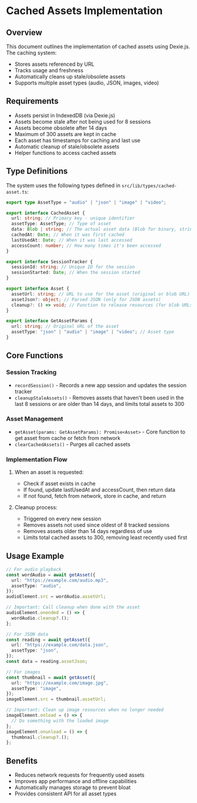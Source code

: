 # Cached Assets Implementation

## Overview

This document outlines the implementation of cached assets using Dexie.js. The caching system:

- Stores assets referenced by URL
- Tracks usage and freshness
- Automatically cleans up stale/obsolete assets
- Supports multiple asset types (audio, JSON, images, video)

## Requirements

- Assets persist in IndexedDB (via Dexie.js)
- Assets become stale after not being used for 8 sessions
- Assets become obsolete after 14 days
- Maximum of 300 assets are kept in cache
- Each asset has timestamps for caching and last use
- Automatic cleanup of stale/obsolete assets
- Helper functions to access cached assets

## Type Definitions

The system uses the following types defined in `src/lib/types/cached-asset.ts`:

```typescript
export type AssetType = "audio" | "json" | "image" | "video";

export interface CachedAsset {
  url: string; // Primary key - unique identifier
  assetType: AssetType; // Type of asset
  data: Blob | string; // The actual asset data (Blob for binary, string for JSON)
  cachedAt: Date; // When it was first cached
  lastUsedAt: Date; // When it was last accessed
  accessCount: number; // How many times it's been accessed
}

export interface SessionTracker {
  sessionId: string; // Unique ID for the session
  sessionStarted: Date; // When the session started
}

export interface Asset {
  assetUrl: string; // URL to use for the asset (original or blob URL)
  assetJson?: object; // Parsed JSON (only for JSON assets)
  cleanup?: () => void; // Function to release resources (for blob URLs)
}

export interface GetAssetParams {
  url: string; // Original URL of the asset
  assetType: "json" | "audio" | "image" | "video"; // Asset type
}
```

## Core Functions

### Session Tracking

- `recordSession()` - Records a new app session and updates the session tracker
- `cleanupStaleAssets()` - Removes assets that haven't been used in the last 8 sessions or are older than 14 days, and limits total assets to 300

### Asset Management

- `getAsset(params: GetAssetParams): Promise<Asset>` - Core function to get asset from cache or fetch from network
- `clearCachedAssets()` - Purges all cached assets

### Implementation Flow

1. When an asset is requested:

   - Check if asset exists in cache
   - If found, update lastUsedAt and accessCount, then return data
   - If not found, fetch from network, store in cache, and return

2. Cleanup process:
   - Triggered on every new session
   - Removes assets not used since oldest of 8 tracked sessions
   - Removes assets older than 14 days regardless of use
   - Limits total cached assets to 300, removing least recently used first

## Usage Example

```typescript
// For audio playback
const wordAudio = await getAsset({
  url: "https://example.com/audio.mp3",
  assetType: "audio",
});
audioElement.src = wordAudio.assetUrl;

// Important: Call cleanup when done with the asset
audioElement.onended = () => {
  wordAudio.cleanup?.();
};

// For JSON data
const reading = await getAsset({
  url: "https://example.com/data.json",
  assetType: "json",
});
const data = reading.assetJson;

// For images
const thumbnail = await getAsset({
  url: "https://example.com/image.jpg",
  assetType: "image",
});
imageElement.src = thumbnail.assetUrl;

// Important: Clean up image resources when no longer needed
imageElement.onload = () => {
  // Do something with the loaded image
};
imageElement.onunload = () => {
  thumbnail.cleanup?.();
};
```

## Benefits

- Reduces network requests for frequently used assets
- Improves app performance and offline capabilities
- Automatically manages storage to prevent bloat
- Provides consistent API for all asset types
